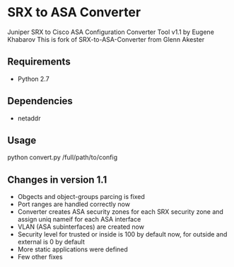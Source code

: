 # SRX to ASA Converter

Juniper SRX to Cisco ASA Configuration Converter Tool v1.1 by Eugene Khabarov
This is fork of SRX-to-ASA-Converter from Glenn Akester

## Requirements

 * Python 2.7

## Dependencies

 * netaddr

## Usage

python convert.py /full/path/to/config

## Changes in version 1.1

- Obgects and object-groups parcing is fixed
- Port ranges are handled correctly now
- Converter creates ASA security zones for each SRX security zone and assign uniq nameif for each ASA interface
- VLAN (ASA subinterfaces) are created now
- Security level for trusted or inside is 100 by default now, for outside and external is 0 by default
- More static applications were defined
- Few other fixes 
